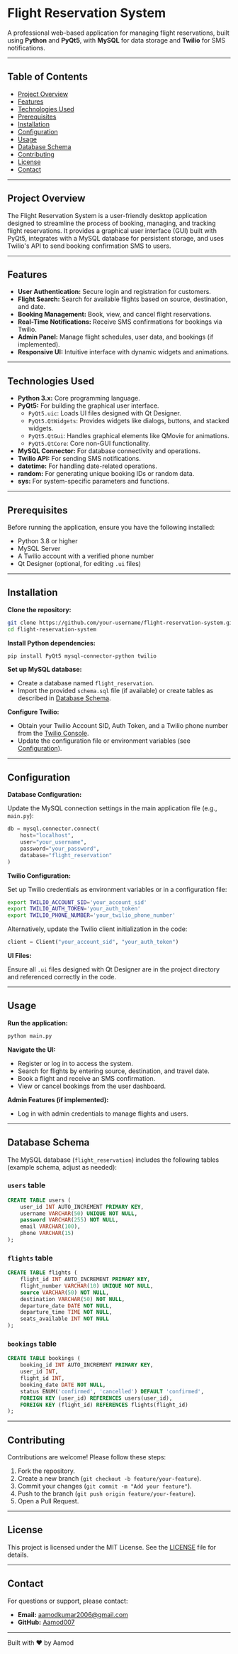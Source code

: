 # Flight Reservation System

A professional web-based application for managing flight reservations, built using **Python** and **PyQt5**, with **MySQL** for data storage and **Twilio** for SMS notifications.

---

## Table of Contents

- [Project Overview](#project-overview)
- [Features](#features)
- [Technologies Used](#technologies-used)
- [Prerequisites](#prerequisites)
- [Installation](#installation)
- [Configuration](#configuration)
- [Usage](#usage)
- [Database Schema](#database-schema)
- [Contributing](#contributing)
- [License](#license)
- [Contact](#contact)

---

## Project Overview

The Flight Reservation System is a user-friendly desktop application designed to streamline the process of booking, managing, and tracking flight reservations. It provides a graphical user interface (GUI) built with PyQt5, integrates with a MySQL database for persistent storage, and uses Twilio's API to send booking confirmation SMS to users.

---

## Features

- **User Authentication:** Secure login and registration for customers.
- **Flight Search:** Search for available flights based on source, destination, and date.
- **Booking Management:** Book, view, and cancel flight reservations.
- **Real-Time Notifications:** Receive SMS confirmations for bookings via Twilio.
- **Admin Panel:** Manage flight schedules, user data, and bookings (if implemented).
- **Responsive UI:** Intuitive interface with dynamic widgets and animations.

---

## Technologies Used

- **Python 3.x:** Core programming language.
- **PyQt5:** For building the graphical user interface.
  - `PyQt5.uic`: Loads UI files designed with Qt Designer.
  - `PyQt5.QtWidgets`: Provides widgets like dialogs, buttons, and stacked widgets.
  - `PyQt5.QtGui`: Handles graphical elements like QMovie for animations.
  - `PyQt5.QtCore`: Core non-GUI functionality.
- **MySQL Connector:** For database connectivity and operations.
- **Twilio API:** For sending SMS notifications.
- **datetime:** For handling date-related operations.
- **random:** For generating unique booking IDs or random data.
- **sys:** For system-specific parameters and functions.

---

## Prerequisites

Before running the application, ensure you have the following installed:

- Python 3.8 or higher
- MySQL Server
- A Twilio account with a verified phone number
- Qt Designer (optional, for editing `.ui` files)

---

## Installation

**Clone the repository:**
```bash
git clone https://github.com/your-username/flight-reservation-system.git
cd flight-reservation-system
```

**Install Python dependencies:**
```bash
pip install PyQt5 mysql-connector-python twilio
```

**Set up MySQL database:**
- Create a database named `flight_reservation`.
- Import the provided `schema.sql` file (if available) or create tables as described in [Database Schema](#database-schema).

**Configure Twilio:**
- Obtain your Twilio Account SID, Auth Token, and a Twilio phone number from the [Twilio Console](https://console.twilio.com/).
- Update the configuration file or environment variables (see [Configuration](#configuration)).

---

## Configuration

**Database Configuration:**

Update the MySQL connection settings in the main application file (e.g., `main.py`):
```python
db = mysql.connector.connect(
    host="localhost",
    user="your_username",
    password="your_password",
    database="flight_reservation"
)
```

**Twilio Configuration:**

Set up Twilio credentials as environment variables or in a configuration file:
```bash
export TWILIO_ACCOUNT_SID='your_account_sid'
export TWILIO_AUTH_TOKEN='your_auth_token'
export TWILIO_PHONE_NUMBER='your_twilio_phone_number'
```
Alternatively, update the Twilio client initialization in the code:
```python
client = Client("your_account_sid", "your_auth_token")
```

**UI Files:**

Ensure all `.ui` files designed with Qt Designer are in the project directory and referenced correctly in the code.

---

## Usage

**Run the application:**
```bash
python main.py
```

**Navigate the UI:**
- Register or log in to access the system.
- Search for flights by entering source, destination, and travel date.
- Book a flight and receive an SMS confirmation.
- View or cancel bookings from the user dashboard.

**Admin Features (if implemented):**
- Log in with admin credentials to manage flights and users.

---

## Database Schema

The MySQL database (`flight_reservation`) includes the following tables (example schema, adjust as needed):

### `users` table
```sql
CREATE TABLE users (
    user_id INT AUTO_INCREMENT PRIMARY KEY,
    username VARCHAR(50) UNIQUE NOT NULL,
    password VARCHAR(255) NOT NULL,
    email VARCHAR(100),
    phone VARCHAR(15)
);
```

### `flights` table
```sql
CREATE TABLE flights (
    flight_id INT AUTO_INCREMENT PRIMARY KEY,
    flight_number VARCHAR(10) UNIQUE NOT NULL,
    source VARCHAR(50) NOT NULL,
    destination VARCHAR(50) NOT NULL,
    departure_date DATE NOT NULL,
    departure_time TIME NOT NULL,
    seats_available INT NOT NULL
);
```

### `bookings` table
```sql
CREATE TABLE bookings (
    booking_id INT AUTO_INCREMENT PRIMARY KEY,
    user_id INT,
    flight_id INT,
    booking_date DATE NOT NULL,
    status ENUM('confirmed', 'cancelled') DEFAULT 'confirmed',
    FOREIGN KEY (user_id) REFERENCES users(user_id),
    FOREIGN KEY (flight_id) REFERENCES flights(flight_id)
);
```

---

## Contributing

Contributions are welcome! Please follow these steps:

1. Fork the repository.
2. Create a new branch (`git checkout -b feature/your-feature`).
3. Commit your changes (`git commit -m "Add your feature"`).
4. Push to the branch (`git push origin feature/your-feature`).
5. Open a Pull Request.

---

## License

This project is licensed under the MIT License. See the [LICENSE](LICENSE) file for details.

---

## Contact

For questions or support, please contact:

- **Email:** aamodkumar2006@gmail.com
- **GitHub:** [Aamod007]((https://github.com/Aamod007))

---

Built with ❤️ by Aamod 
